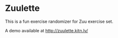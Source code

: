 # Zuulette

This is a fun exercise randomizer for Zuu exercise set.

A demo available at http://zuulette.kitn.lv/

